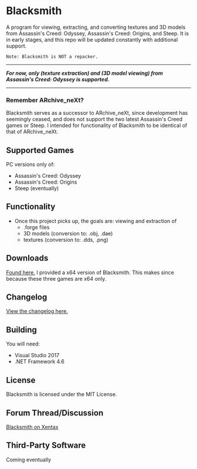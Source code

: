 # Blacksmith
A program for viewing, extracting, and converting textures and 3D models from Assassin's Creed: Odyssey, Assassin's Creed: Origins, and Steep. It is in early stages, and this repo will be updated constantly with additional support.

`Note: Blacksmith is NOT a repacker.`

----

***For now, only (texture extraction) and (3D model viewing) from Assassin's Creed: Odyssey is supported.***

----

### Remember ARchive_neXt?
Blacksmith serves as a successor to ARchive_neXt, since development has seemingly ceased, and does not support the two latest Assassin's Creed games or Steep. I intended for functionality of Blacksmith to be identical of that of ARchive_neXt.

## Supported Games
PC versions only of:
- Assassin's Creed: Odyssey
- Assassin's Creed: Origins
- Steep (eventually)

## Functionality
- Once this project picks up, the goals are: viewing and extraction of
  - .forge files
  - 3D models (conversion to: .obj, .dae)
  - textures (conversion to: .dds, .png)
  
## Downloads
[Found here.](https://github.com/theawesomecoder61/Blacksmith/releases) I provided a x64 version of Blacksmith. This makes since because these three games are x64 only.

## Changelog
[View the changelog here.](https://github.com/theawesomecoder61/Blacksmith/blob/master/Changelog.md)

## Building
You will need:
- Visual Studio 2017
- .NET Framework 4.6

## License
Blacksmith is licensed under the MIT License.

## Forum Thread/Discussion
[Blacksmith on Xentax](http://forum.xentax.com/viewtopic.php?f=10&t=19324&p=147450)

## Third-Party Software
Coming eventually
